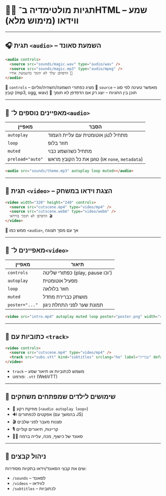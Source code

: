 # 🎵🎥 תגיות מולטימדיה ב־HTML – שמע ווידאו (מימוש מלא)

---

## 🎧 תגית `<audio>` – השמעת סאונד

```html
<audio controls>
  <source src="sounds/magic.wav" type="audio/wav" />
  <source src="sounds/magic.mp3" type="audio/mpeg" />
  הדפדפן שלך לא תומך בהשמעת אודיו 🎵
</audio>
````

🔹 `controls` – מציג כפתורי השמעה/השהיה/ווליום
🔹 `source` – מאפשר טעינה לפי סוג קובץ (mp3, ogg, wav)
🔹 תוכן בין התגיות – יוצג רק אם הדפדפן לא תומך

---

## 🎯 מאפיינים נוספים ל־`<audio>`

| מאפיין           | הסבר                                          |
| ---------------- | --------------------------------------------- |
| `autoplay`       | מתחיל לנגן אוטומטית עם עליית העמוד            |
| `loop`           | חוזר בלופ                                     |
| `muted`          | מתחיל כשהשמע כבוי                             |
| `preload="auto"` | טוען את כל הקובץ מראש (או `none`, `metadata`) |

```html
<audio src="sounds/theme.mp3" autoplay loop muted></audio>
```

---

## 🎥 תגית `<video>` – הצגת וידאו במשחק

```html
<video width="320" height="240" controls>
  <source src="cutscene.mp4" type="video/mp4" />
  <source src="cutscene.webm" type="video/webm" />
  הדפדפן לא תומך בווידאו 🎬
</video>
```

🔸 ממש כמו `<audio>`, אך עם מסך תצוגה

---

## 🎯 מאפיינים ל־`<video>`

| מאפיין         | תיאור                           |
| -------------- | ------------------------------- |
| `controls`     | כפתורי שליטה (play, pause וכו') |
| `autoplay`     | מפעיל אוטומטית                  |
| `loop`         | חוזר בלולאה                     |
| `muted`        | מושתק כברירת מחדל               |
| `poster="..."` | תמונת שער לפני התחלת ניגון      |

```html
<video src="intro.mp4" autoplay muted loop poster="poster.png" width="400"></video>
```

---

## 📃 כתוביות עם `<track>`

```html
<video controls>
  <source src="cutscene.mp4" type="video/mp4" />
  <track src="subs.vtt" kind="subtitles" srclang="he" label="עברית" default />
</video>
```

* `track` – משמש לכתוביות או תיאור שמע
* פורמט: `.vtt` (WebVTT)

---

## 🧠 שימושים לילדים שמפתחים משחקים

* 🎵 מוזיקת רקע (`<audio autoplay loop>`)
* 🔊 אפקטים לכפתורים (בהמשך עם JS)
* 🎬 סצנות מעבר לפני שלבים
* 🎙️ קריינות, תיאורים קוליים
* 🧙‍♂️ סאונד של כישוף, מכה, עלייה ברמה

---

## 📁 ניהול קבצים

שים את קבצי הסאונד/וידאו בתקיות מסודרות:

* `/sounds` – לסאונד
* `/videos` – לווידאו
* `/subtitles` – לכתוביות
